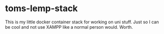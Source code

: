 # toms-lemp-stack

This is my little docker container stack for working on uni stuff. Just so I can be cool and not use XAMPP like a normal person would.
Worth.

